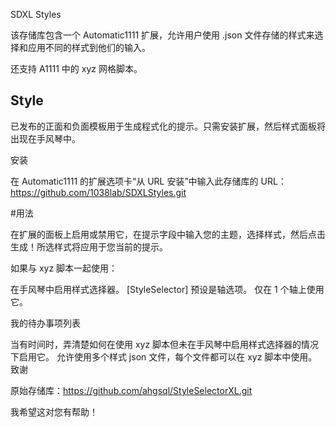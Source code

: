 SDXL Styles

该存储库包含一个 Automatic1111 扩展，允许用户使用 .json 文件存储的样式来选择和应用不同的样式到他们的输入。

还支持 A1111 中的 xyz 网格脚本。

## Style

已发布的正面和负面模板用于生成程式化的提示。只需安装扩展，然后样式面板将出现在手风琴中。

安装

在 Automatic1111 的扩展选项卡“从 URL 安装”中输入此存储库的 URL：
https://github.com/1038lab/SDXLStyles.git

#用法

在扩展的面板上启用或禁用它，在提示字段中输入您的主题，选择样式，然后点击生成！所选样式将应用于您当前的提示。

如果与 xyz 脚本一起使用：

在手风琴中启用样式选择器。
[StyleSelector] 预设是轴选项。
仅在 1 个轴上使用它。

我的待办事项列表

当有时间时，弄清楚如何在使用 xyz 脚本但未在手风琴中启用样式选择器的情况下启用它。
允许使用多个样式 json 文件，每个文件都可以在 xyz 脚本中使用。
致谢

原始存储库：https://github.com/ahgsql/StyleSelectorXL.git

我希望这对您有帮助！
